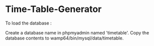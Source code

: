 # Time-Table-Generator

To load the database : 

Create a database name in phpmyadmin named 'timetable'.
Copy the database contents to wamp64/bin/mysql/data/timetable.
